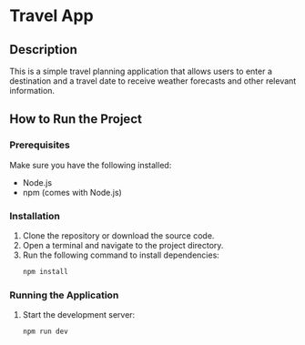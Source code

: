 # Travel App

## Description
This is a simple travel planning application that allows users to enter a destination and a travel date to receive weather forecasts and other relevant information.

## How to Run the Project

### Prerequisites
Make sure you have the following installed:
- Node.js
- npm (comes with Node.js)

### Installation
1. Clone the repository or download the source code.
2. Open a terminal and navigate to the project directory.
3. Run the following command to install dependencies:
   ```sh
   npm install
   ```

### Running the Application
1. Start the development server:
   ```sh
   npm run dev
   ```
